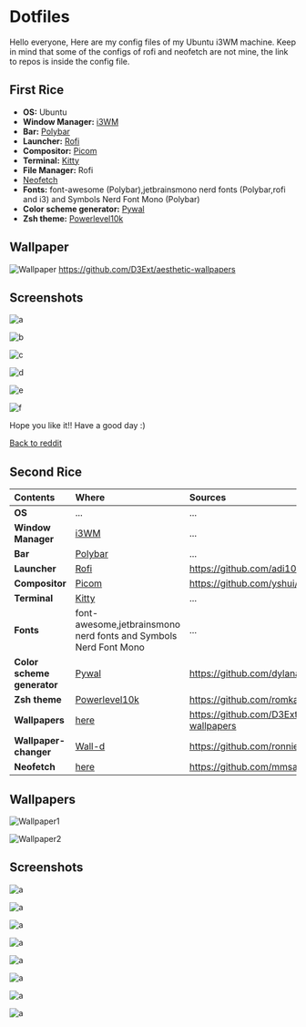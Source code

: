 # Dotfiles
Hello everyone,
 Here are my config files of my Ubuntu i3WM machine.
 Keep in mind that some of the configs of rofi and neofetch are not mine,
the link to repos is inside the config file.
   
   
   ## First Rice
   
  - **OS:** Ubuntu
  - **Window Manager:** [i3WM](./FIRST_RICE/I3WM)
  - **Bar:** [Polybar](./FIRST_RICE/Polybar)
  - **Launcher:** [Rofi](./FIRST_RICE/Rofi)
  - **Compositor:** [Picom](https://github.com/yshui/picom)
  - **Terminal:** [Kitty](./FIRST_RICE/Kitty)
  - **File Manager:** Rofi
  - [Neofetch](./FIRST_RICE/Neofetch)
  - **Fonts:** font-awesome (Polybar),jetbrainsmono nerd fonts (Polybar,rofi and i3) and Symbols Nerd Font Mono (Polybar)
  - **Color scheme generator:** [Pywal](https://github.com/dylanaraps/pywal)
  - **Zsh theme:** [Powerlevel10k](https://github.com/romkatv/powerlevel10k)
  
  ## Wallpaper 
  
![Wallpaper](./FIRST_RICE/Wallpaper/best.png) https://github.com/D3Ext/aesthetic-wallpapers
  
  ## Screenshots
![a](./FIRST_RICE/Screenshots/a.jpg)

![b](./FIRST_RICE/Screenshots/b.jpg)

![c](./FIRST_RICE/Screenshots/c.jpg)

![d](./FIRST_RICE/Screenshots/d.jpg)

![e](./FIRST_RICE/Screenshots/e.jpg)

![f](./FIRST_RICE/Screenshots/f.jpg)





Hope you like it!!
 Have a good day :)

[Back to reddit](https://www.reddit.com/r/unixporn/s/QPJJQLFU4W) 






## Second Rice
|Contents|Where|Sources|
|:-|:-|:-|
|**OS**|...|...|
|**Window Manager** |[i3WM](./SECOND_RICE/I3WM)|...|
|**Bar**|[Polybar](./SECOND_RICE/Polybar)|...|
|**Launcher**|[Rofi](./SECOND_RICE/Rofi)|https://github.com/adi1090x/rofi|
|**Compositor** |[Picom](https://github.com/yshui/picom)|https://github.com/yshui/picom|
|**Terminal** |[Kitty](./SECOND_RICE/Kitty)|...|
|**Fonts** |font-awesome,jetbrainsmono nerd fonts and Symbols Nerd Font Mono |...|
|**Color scheme generator** |[Pywal](https://github.com/dylanaraps/pywal)|https://github.com/dylanaraps/pywal|
|**Zsh theme** |[Powerlevel10k](https://github.com/romkatv/powerlevel10k)|https://github.com/romkatv/powerlevel10k|
|**Wallpapers** |[here](./SECOND_RICE/Wallpapers)|https://github.com/D3Ext/aesthetic-wallpapers|
|**Wallpaper-changer** |[Wall-d](./SECOND_RICE/Wallpaper_changer_script)|https://github.com/ronniedroid/Wall-d|
|**Neofetch** |[here](./SECOND_RICE/Neofetch)|https://github.com/mmsaeed509|


## Wallpapers
![Wallpaper1](./SECOND_RICE/Wallpapers/cute-town.png)

![Wallpaper2](./SECOND_RICE/Wallpapers/got_bw.jpg)

## Screenshots

![a](./SECOND_RICE/Screenshots/a.png)

![a](./SECOND_RICE/Screenshots/b.png)

![a](./SECOND_RICE/Screenshots/c.png)

![a](./SECOND_RICE/Screenshots/d.png)

![a](./SECOND_RICE/Screenshots/e.png)

![a](./SECOND_RICE/Screenshots/f.png)

![a](./SECOND_RICE/Screenshots/g.png)

![a](./SECOND_RICE/Screenshots/h.png)
